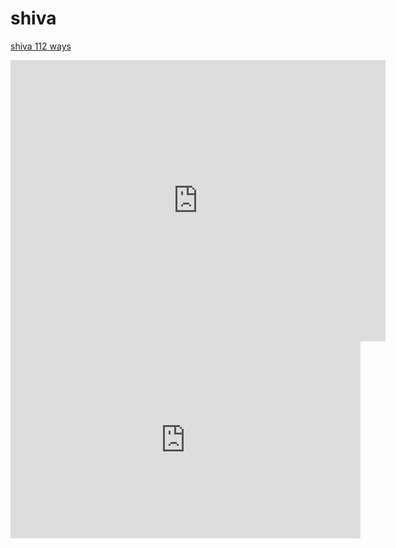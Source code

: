 # shiva

[shiva 112 ways](https://en.wikipedia.org/wiki/Vij%C3%B1%C4%81na_Bhairava_Tantra)

<iframe src="https://www.google.com/maps/embed?pb=!4v1582358330183!6m8!1m7!1sCAoSLEFGMVFpcE5qNVBJSnJMT25NWXdpRkx6cmdUYVh4T1BHWXhOSEl6TGttMWMx!2m2!1d10.9725276!2d76.7404773!3f7.225516104690939!4f23.63090935445048!5f0.7820865974627469" width="600" height="450" frameborder="0" style="border:0;" allowfullscreen=""></iframe>


<iframe width="560" height="315" src="https://www.youtube.com/embed/vC7HP7SFD1Q" frameborder="0" allow="accelerometer; autoplay; encrypted-media; gyroscope; picture-in-picture" allowfullscreen></iframe>

